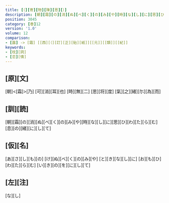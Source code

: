 ```yaml
---
title: [（][寄][物][陳][思][）]
description: [朝][霜][の][消][ぬ][べ][く][の][み][や][時][な][し][に][思][ひ][わ][た][ら][む][息][の][緒][に][し][て]
position: 3045
category: [巻]12
version: '1.0'
volume: 12
comparison:
- [露] -> [霜] [[西][（][訂][正][貼][紙]][[元]][[類]][[紀]]
keywords:
- [枕][詞]
- [恋][情]
---
```


## [原][文]

[朝]<[霜]>[乃] [可][消][耳][也] [時][無][二] [思][将][度] [氣][之][緒][尓][為][而]

## [訓][読]

[朝][霜][の][消][ぬ][べ][く][の][み][や][時][な][し][に][思][ひ][わ][た][ら][む][息][の][緒][に][し][て]

## [仮][名]

[あ][さ][し][も][の] [け][ぬ][べ][く][の][み][や] [と][き][な][し][に] [お][も][ひ][わ][た][ら][む] [い][き][の][を][に][し][て]

## [左][注]

[な][し]
